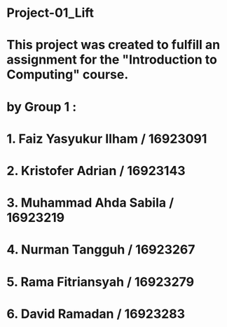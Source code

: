 # Project-01_Lift 
# This project was created to fulfill an assignment for the "Introduction to Computing" course.


# by Group 1 : 
# 1. Faiz Yasyukur Ilham / 16923091
# 2. Kristofer Adrian / 16923143
# 3. Muhammad Ahda Sabila / 16923219
# 4. Nurman Tangguh / 16923267
# 5. Rama Fitriansyah / 16923279
# 6. David Ramadan / 16923283
